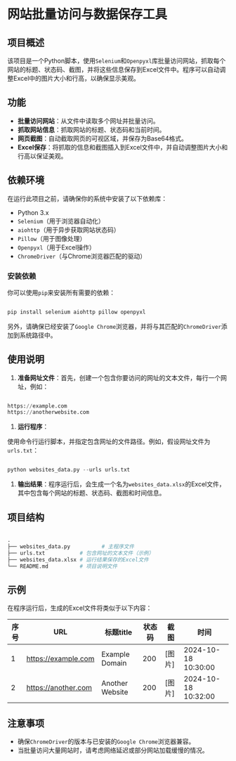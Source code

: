 # 网站批量访问与数据保存工具

## 项目概述

该项目是一个Python脚本，使用`Selenium`和`Openpyxl`库批量访问网站，抓取每个网站的标题、状态码、截图，并将这些信息保存到Excel文件中。程序可以自动调整Excel中的图片大小和行高，以确保显示美观。

## 功能

- **批量访问网站**：从文件中读取多个网址并批量访问。
- **抓取网站信息**：抓取网站的标题、状态码和当前时间。
- **网页截图**：自动截取网页的可视区域，并保存为Base64格式。
- **Excel保存**：将抓取的信息和截图插入到Excel文件中，并自动调整图片大小和行高以保证美观。

## 依赖环境

在运行此项目之前，请确保你的系统中安装了以下依赖库：

- Python 3.x
- `Selenium`（用于浏览器自动化）
- `aiohttp`（用于异步获取网站状态码）
- `Pillow`（用于图像处理）
- `Openpyxl`（用于Excel操作）
- `ChromeDriver`（与Chrome浏览器匹配的驱动）

### 安装依赖

你可以使用`pip`来安装所有需要的依赖：

```python

pip install selenium aiohttp pillow openpyxl
```

另外，请确保已经安装了`Google Chrome`浏览器，并将与其匹配的`ChromeDriver`添加到系统路径中。

## 使用说明

1. **准备网址文件**：首先，创建一个包含你要访问的网址的文本文件，每行一个网址，例如：

```python

https://example.com
https://anotherwebsite.com
```

1. **运行程序**：

使用命令行运行脚本，并指定包含网址的文件路径。例如，假设网址文件为`urls.txt`：

```python

python websites_data.py --urls urls.txt
```

1. **输出结果**：程序运行后，会生成一个名为`websites_data.xlsx`的Excel文件，其中包含每个网站的标题、状态码、截图和时间信息。

## 项目结构

```python

.
├── websites_data.py          # 主程序文件
├── urls.txt           # 包含网址的文本文件（示例）
├── websites_data.xlsx # 运行结果保存的Excel文件
└── README.md          # 项目说明文件
```

## 示例

在程序运行后，生成的Excel文件将类似于以下内容：

| 序号 | URL                 | 标题title       | 状态码 | 截图   | 时间                |
| ---- | ------------------- | --------------- | ------ | ------ | ------------------- |
| 1    | https://example.com | Example Domain  | 200    | [图片] | 2024-10-18 10:30:00 |
| 2    | https://another.com | Another Website | 200    | [图片] | 2024-10-18 10:32:00 |

## 注意事项

- 确保`ChromeDriver`的版本与已安装的`Google Chrome`浏览器兼容。
- 当批量访问大量网站时，请考虑网络延迟或部分网站加载缓慢的情况。

